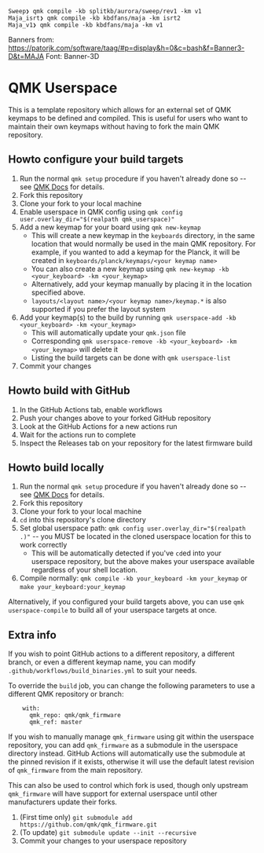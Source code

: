 
```shell
Sweep❯ qmk compile -kb splitkb/aurora/sweep/rev1 -km v1
Maja_isrt❯ qmk compile -kb kbdfans/maja -km isrt2
Maja_v1❯ qmk compile -kb kbdfans/maja -km v1
```

Banners from: https://patorjk.com/software/taag/#p=display&h=0&c=bash&f=Banner3-D&t=MAJA Font: Banner-3D

# QMK Userspace

This is a template repository which allows for an external set of QMK keymaps to be defined and compiled. This is useful for users who want to maintain their own keymaps without having to fork the main QMK repository.

## Howto configure your build targets

1. Run the normal `qmk setup` procedure if you haven't already done so -- see [QMK Docs](https://docs.qmk.fm/#/newbs) for details.
1. Fork this repository
1. Clone your fork to your local machine
1. Enable userspace in QMK config using `qmk config user.overlay_dir="$(realpath qmk_userspace)"`
1. Add a new keymap for your board using `qmk new-keymap`
    * This will create a new keymap in the `keyboards` directory, in the same location that would normally be used in the main QMK repository. For example, if you wanted to add a keymap for the Planck, it will be created in `keyboards/planck/keymaps/<your keymap name>`
    * You can also create a new keymap using `qmk new-keymap -kb <your_keyboard> -km <your_keymap>`
    * Alternatively, add your keymap manually by placing it in the location specified above.
    * `layouts/<layout name>/<your keymap name>/keymap.*` is also supported if you prefer the layout system
1. Add your keymap(s) to the build by running `qmk userspace-add -kb <your_keyboard> -km <your_keymap>`
    * This will automatically update your `qmk.json` file
    * Corresponding `qmk userspace-remove -kb <your_keyboard> -km <your_keymap>` will delete it
    * Listing the build targets can be done with `qmk userspace-list`
1. Commit your changes

## Howto build with GitHub

1. In the GitHub Actions tab, enable workflows
1. Push your changes above to your forked GitHub repository
1. Look at the GitHub Actions for a new actions run
1. Wait for the actions run to complete
1. Inspect the Releases tab on your repository for the latest firmware build

## Howto build locally

1. Run the normal `qmk setup` procedure if you haven't already done so -- see [QMK Docs](https://docs.qmk.fm/#/newbs) for details.
1. Fork this repository
1. Clone your fork to your local machine
1. `cd` into this repository's clone directory
1. Set global userspace path: `qmk config user.overlay_dir="$(realpath .)"` -- you MUST be located in the cloned userspace location for this to work correctly
    * This will be automatically detected if you've `cd`ed into your userspace repository, but the above makes your userspace available regardless of your shell location.
1. Compile normally: `qmk compile -kb your_keyboard -km your_keymap` or `make your_keyboard:your_keymap`

Alternatively, if you configured your build targets above, you can use `qmk userspace-compile` to build all of your userspace targets at once.

## Extra info

If you wish to point GitHub actions to a different repository, a different branch, or even a different keymap name, you can modify `.github/workflows/build_binaries.yml` to suit your needs.

To override the `build` job, you can change the following parameters to use a different QMK repository or branch:
```
    with:
      qmk_repo: qmk/qmk_firmware
      qmk_ref: master
```

If you wish to manually manage `qmk_firmware` using git within the userspace repository, you can add `qmk_firmware` as a submodule in the userspace directory instead. GitHub Actions will automatically use the submodule at the pinned revision if it exists, otherwise it will use the default latest revision of `qmk_firmware` from the main repository.

This can also be used to control which fork is used, though only upstream `qmk_firmware` will have support for external userspace until other manufacturers update their forks.

1. (First time only) `git submodule add https://github.com/qmk/qmk_firmware.git`
1. (To update) `git submodule update --init --recursive`
1. Commit your changes to your userspace repository
